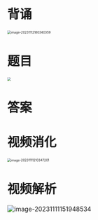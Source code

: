 # 背诵

<img src="C:\Users\51532\AppData\Roaming\Typora\typora-user-images\image-20231112180340359.png" alt="image-20231112180340359" style="zoom:50%;" />



# 题目

<img src="https://cvp.oss-cn-shanghai.aliyuncs.com/picgo/202311111426925.png" style="zoom:50%;" />



# 答案







# 视频消化

<img src="https://cvp.oss-cn-shanghai.aliyuncs.com/picgo/202311112103654.png" alt="image-20231111210347201" style="zoom:50%;" />



# 视频解析

![image-20231111151948534](https://cvp.oss-cn-shanghai.aliyuncs.com/picgo/202311111519103.png)

